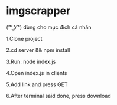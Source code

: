 # imgscrapper
( ͡° ͜ʖ ͡°) dùng cho mục đích cá nhân

1.Clone project

2.cd server && npm install

3.Run: node index.js

4.Open index.js in clients

5.Add link and press GET

6.After terminal said done, press download
